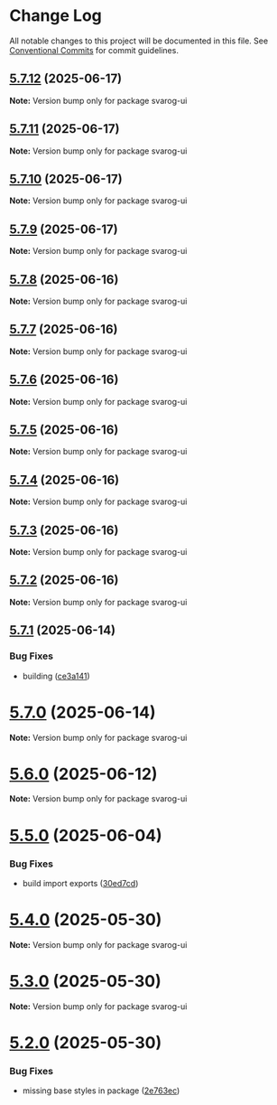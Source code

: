 # Change Log

All notable changes to this project will be documented in this file.
See [Conventional Commits](https://conventionalcommits.org) for commit guidelines.

## [5.7.12](https://github.com/baaaaaaaaasowenyaaaaaaamamabeatsebaaah/svarog/compare/svarog-ui@5.7.11...svarog-ui@5.7.12) (2025-06-17)

**Note:** Version bump only for package svarog-ui

## [5.7.11](https://github.com/baaaaaaaaasowenyaaaaaaamamabeatsebaaah/svarog/compare/svarog-ui@5.7.10...svarog-ui@5.7.11) (2025-06-17)

**Note:** Version bump only for package svarog-ui

## [5.7.10](https://github.com/baaaaaaaaasowenyaaaaaaamamabeatsebaaah/svarog/compare/svarog-ui@5.7.9...svarog-ui@5.7.10) (2025-06-17)

**Note:** Version bump only for package svarog-ui

## [5.7.9](https://github.com/baaaaaaaaasowenyaaaaaaamamabeatsebaaah/svarog/compare/svarog-ui@5.7.8...svarog-ui@5.7.9) (2025-06-17)

**Note:** Version bump only for package svarog-ui

## [5.7.8](https://github.com/baaaaaaaaasowenyaaaaaaamamabeatsebaaah/svarog/compare/svarog-ui@5.7.7...svarog-ui@5.7.8) (2025-06-16)

**Note:** Version bump only for package svarog-ui

## [5.7.7](https://github.com/baaaaaaaaasowenyaaaaaaamamabeatsebaaah/svarog/compare/svarog-ui@5.7.6...svarog-ui@5.7.7) (2025-06-16)

**Note:** Version bump only for package svarog-ui

## [5.7.6](https://github.com/baaaaaaaaasowenyaaaaaaamamabeatsebaaah/svarog/compare/svarog-ui@5.7.5...svarog-ui@5.7.6) (2025-06-16)

**Note:** Version bump only for package svarog-ui

## [5.7.5](https://github.com/baaaaaaaaasowenyaaaaaaamamabeatsebaaah/svarog/compare/svarog-ui@5.7.4...svarog-ui@5.7.5) (2025-06-16)

**Note:** Version bump only for package svarog-ui

## [5.7.4](https://github.com/baaaaaaaaasowenyaaaaaaamamabeatsebaaah/svarog/compare/svarog-ui@5.7.3...svarog-ui@5.7.4) (2025-06-16)

**Note:** Version bump only for package svarog-ui

## [5.7.3](https://github.com/baaaaaaaaasowenyaaaaaaamamabeatsebaaah/svarog/compare/svarog-ui@5.7.2...svarog-ui@5.7.3) (2025-06-16)

**Note:** Version bump only for package svarog-ui

## [5.7.2](https://github.com/baaaaaaaaasowenyaaaaaaamamabeatsebaaah/svarog/compare/svarog-ui@5.7.1...svarog-ui@5.7.2) (2025-06-16)

**Note:** Version bump only for package svarog-ui

## [5.7.1](https://github.com/baaaaaaaaasowenyaaaaaaamamabeatsebaaah/svarog/compare/svarog-ui@5.7.0...svarog-ui@5.7.1) (2025-06-14)

### Bug Fixes

- building ([ce3a141](https://github.com/baaaaaaaaasowenyaaaaaaamamabeatsebaaah/svarog/commit/ce3a141088b2115b1f81adf176264b5320669bde))

# [5.7.0](https://github.com/baaaaaaaaasowenyaaaaaaamamabeatsebaaah/svarog/compare/svarog-ui@5.6.0...svarog-ui@5.7.0) (2025-06-14)

**Note:** Version bump only for package svarog-ui

# [5.6.0](https://github.com/baaaaaaaaasowenyaaaaaaamamabeatsebaaah/svarog/compare/svarog-ui@5.5.0...svarog-ui@5.6.0) (2025-06-12)

**Note:** Version bump only for package svarog-ui

# [5.5.0](https://github.com/baaaaaaaaasowenyaaaaaaamamabeatsebaaah/svarog/compare/svarog-ui@5.4.0...svarog-ui@5.5.0) (2025-06-04)

### Bug Fixes

- build import exports ([30ed7cd](https://github.com/baaaaaaaaasowenyaaaaaaamamabeatsebaaah/svarog/commit/30ed7cd0d641e285155dae0fdb02b74ae97e4e45))

# [5.4.0](https://github.com/baaaaaaaaasowenyaaaaaaamamabeatsebaaah/svarog/compare/svarog-ui@5.3.0...svarog-ui@5.4.0) (2025-05-30)

**Note:** Version bump only for package svarog-ui

# [5.3.0](https://github.com/baaaaaaaaasowenyaaaaaaamamabeatsebaaah/svarog/compare/svarog-ui@5.2.0...svarog-ui@5.3.0) (2025-05-30)

**Note:** Version bump only for package svarog-ui

# [5.2.0](https://github.com/baaaaaaaaasowenyaaaaaaamamabeatsebaaah/svarog/compare/svarog-ui@5.1.0...svarog-ui@5.2.0) (2025-05-30)

### Bug Fixes

- missing base styles in package ([2e763ec](https://github.com/baaaaaaaaasowenyaaaaaaamamabeatsebaaah/svarog/commit/2e763ecf922b25935be4dc96084f2fbad58014b2))
